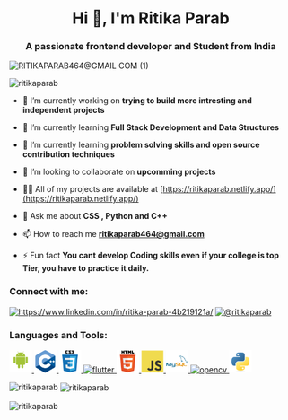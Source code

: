 

<h1 align="center">Hi 👋, I'm Ritika Parab</h1>
<h3 align="center">A passionate frontend developer and Student from India</h3>

![RITIKAPARAB464@GMAIL COM (1)](https://user-images.githubusercontent.com/98406670/235314284-29048664-4cb9-458f-8e43-6aea4bdede97.jpg)

<p align="left"> <img src="https://komarev.com/ghpvc/?username=ritikaparab&label=Profile%20views&color=0e75b6&style=flat" alt="ritikaparab" /> </p>

- 🔭 I’m currently working on **trying to build more intresting and independent projects**

- 🌱 I’m currently learning **Full Stack Development and Data Structures**

- 🌱 I’m currently learning **problem solving skills and open source contribution techniques**

- 👯 I’m looking to collaborate on **upcomming projects**

- 👨‍💻 All of my projects are available at [https://ritikaparab.netlify.app/](https://ritikaparab.netlify.app/)

- 💬 Ask me about **CSS , Python and C++**

- 📫 How to reach me **ritikaparab464@gmail.com**

- ⚡ Fun fact **You cant develop Coding skills even if your college is top Tier, you have to practice it daily.**

<h3 align="left">Connect with me:</h3>
<p align="left">
<a href="https://linkedin.com/in/https://www.linkedin.com/in/ritika-parab-4b219121a/" target="blank"><img align="center" src="https://raw.githubusercontent.com/rahuldkjain/github-profile-readme-generator/master/src/images/icons/Social/linked-in-alt.svg" alt="https://www.linkedin.com/in/ritika-parab-4b219121a/" height="30" width="40" /></a>
<a href="https://instagram.com/@ritikaparab" target="blank"><img align="center" src="https://raw.githubusercontent.com/rahuldkjain/github-profile-readme-generator/master/src/images/icons/Social/instagram.svg" alt="@ritikaparab" height="30" width="40" /></a>
</p>

<h3 align="left">Languages and Tools:</h3>
<p align="left"> <a href="https://developer.android.com" target="_blank" rel="noreferrer"> <img src="https://raw.githubusercontent.com/devicons/devicon/master/icons/android/android-original-wordmark.svg" alt="android" width="40" height="40"/> </a> <a href="https://www.w3schools.com/cpp/" target="_blank" rel="noreferrer"> <img src="https://raw.githubusercontent.com/devicons/devicon/master/icons/cplusplus/cplusplus-original.svg" alt="cplusplus" width="40" height="40"/> </a> <a href="https://www.w3schools.com/css/" target="_blank" rel="noreferrer"> <img src="https://raw.githubusercontent.com/devicons/devicon/master/icons/css3/css3-original-wordmark.svg" alt="css3" width="40" height="40"/> </a> <a href="https://flutter.dev" target="_blank" rel="noreferrer"> <img src="https://www.vectorlogo.zone/logos/flutterio/flutterio-icon.svg" alt="flutter" width="40" height="40"/> </a> <a href="https://www.w3.org/html/" target="_blank" rel="noreferrer"> <img src="https://raw.githubusercontent.com/devicons/devicon/master/icons/html5/html5-original-wordmark.svg" alt="html5" width="40" height="40"/> </a> <a href="https://developer.mozilla.org/en-US/docs/Web/JavaScript" target="_blank" rel="noreferrer"> <img src="https://raw.githubusercontent.com/devicons/devicon/master/icons/javascript/javascript-original.svg" alt="javascript" width="40" height="40"/> </a> <a href="https://www.mysql.com/" target="_blank" rel="noreferrer"> <img src="https://raw.githubusercontent.com/devicons/devicon/master/icons/mysql/mysql-original-wordmark.svg" alt="mysql" width="40" height="40"/> </a> <a href="https://opencv.org/" target="_blank" rel="noreferrer"> <img src="https://www.vectorlogo.zone/logos/opencv/opencv-icon.svg" alt="opencv" width="40" height="40"/> </a> <a href="https://www.python.org" target="_blank" rel="noreferrer"> <img src="https://raw.githubusercontent.com/devicons/devicon/master/icons/python/python-original.svg" alt="python" width="40" height="40"/> </a> </p>

<p><img align="left" src="https://github-readme-stats.vercel.app/api/top-langs?username=ritikaparab&show_icons=true&locale=en&layout=compact" alt="ritikaparab" /></p>

<p>&nbsp;<img align="center" src="https://github-readme-stats.vercel.app/api?username=ritikaparab&show_icons=true&locale=en" alt="ritikaparab" /></p>

<p><img align="center" src="https://github-readme-streak-stats.herokuapp.com/?user=ritikaparab&" alt="ritikaparab" /></p>

